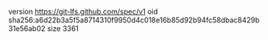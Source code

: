 version https://git-lfs.github.com/spec/v1
oid sha256:a6d22b3a5f5a8714310f9950d4c018e16b85d92b94fc58dbac8429b31e56ab02
size 3361
